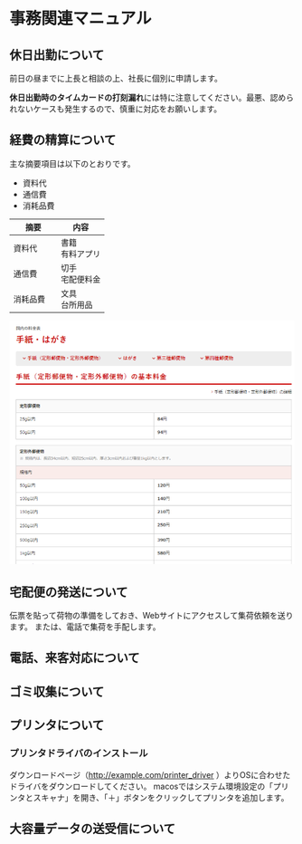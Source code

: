 # 事務関連マニュアル
## 休日出勤について
前日の昼までに上長と相談の上、社長に個別に申請します。

**休日出勤時のタイムカードの打刻漏れ**には特に注意してください。最悪、認められないケースも発生するので、慎重に対応をお願いします。
## 経費の精算について
主な摘要項目は以下のとおりです。
- 資料代
- 通信費
- 消耗品費

|摘要　|内容
|--|--
|資料代　|書籍<br>有料アプリ
|通信費　|切手<br>宅配便料金
|消耗品費　|文具<br>台所用品
![切手代](img/one_price.png)

## 宅配便の発送について
伝票を貼って荷物の準備をしておき、Webサイトにアクセスして集荷依頼を送ります。
または、電話で集荷を手配します。
## 電話、来客対応について
## ゴミ収集について
## プリンタについて
### プリンタドライバのインストール
ダウンロードページ（http://example.com/printer_driver ）よりOSに合わせたドライバをダウンロードしてください。
macosではシステム環境設定の「プリンタとスキャナ」を開き、「＋」ボタンをクリックしてプリンタを追加します。

## 大容量データの送受信について
